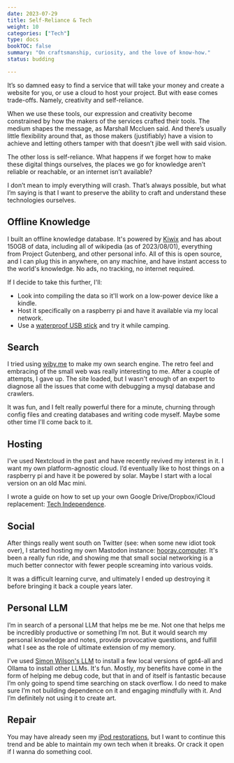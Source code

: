 ```yaml
---
date: 2023-07-29
title: Self-Reliance & Tech
weight: 10
categories: ["Tech"]
type: docs
bookTOC: false
summary: "On craftsmanship, curiosity, and the love of know-how."
status: budding

---
```


It’s so damned easy to find a service that will take your money and create a website for you, or use a cloud to host your project. But with ease comes trade-offs. Namely, creativity and self-reliance.

When we use these tools, our expression and creativity become constrained by how the makers of the services crafted their tools. The medium shapes the message, as Marshall Mccluen said. And there’s usually little flexibility around that, as those makers (justifiably) have a vision to achieve and letting others tamper with that doesn’t jibe well with said vision. 

The other loss is self-reliance. What happens if we forget how to make these digital things ourselves, the places we go for knowledge aren’t reliable or reachable, or an internet isn’t available?

I don’t mean to imply everything will crash. That’s always possible, but what I’m saying is that I want to preserve the ability to craft and understand these technologies ourselves.

## Offline Knowledge
I built an offline knowledge database. It's powered by [Kiwix](kiwix.org) and has about 150GB of data, including all of wikipedia (as of 2023/08/01), everything from Project Gutenberg, and other personal info. All of this is open source, and I can plug this in anywhere, on any machine, and have instant access to the world's knowledge. No ads, no tracking, no internet required.

If I decide to take this further, I'll:
- Look into compiling the data so it'll work on a low-power device like a kindle.
- Host it specifically on a raspberry pi and have it available via my local network.
- Use a [waterproof USB stick](https://www.gorilladriveusb.com) and try it while camping.

## Search
I tried using [wiby.me](https://wiby.me/) to make my own search engine. The retro feel and embracing of the small web was really interesting to me. After a couple of attempts, I gave up. The site loaded, but I wasn't enough of an expert to diagnose all the issues that come with debugging a mysql database and crawlers. 

It was fun, and I felt really powerful there for a minute, churning through config files and creating databases and writing code myself. Maybe some other time I'll come back to it.

## Hosting
I’ve used Nextcloud in the past and have recently revived my interest in it. I want my own platform-agnostic cloud. I’d eventually like to host things on a raspberry pi and have it be powered by solar. Maybe I start with a local version on an old Mac mini. 

I wrote a guide on how to set up your own Google Drive/Dropbox/iCloud replacement: [Tech Independence](/journal/tech-independence).

## Social
After things really went south on Twitter (see: when some new idiot took over), I started hosting my own Mastodon instance: [hooray.computer](https://hooray.computer). It's been a really fun ride, and showing me that small social networking is a much better connector with fewer people screaming into various voids.

It was a difficult learning curve, and ultimately I ended up destroying it before bringing it back a couple years later. 

## Personal LLM
I’m in search of a personal LLM that helps me be me. Not one that helps me be incredibly productive or something I’m not. But it would search my personal knowledge and notes, provide provocative questions, and fulfill what I see as the role of ultimate extension of my memory.

I've used [Simon Wilson's LLM](https://simonwillison.net/2023/Mar/11/llama/) to install a few local versions of gpt4-all and Ollama to install other LLMs. It's fun. Mostly, my benefits have come in the form of helping me debug code, but that in and of itself is fantastic because I’m only going to spend time searching on stack overflow. I do need to make sure I’m not building dependence on it and engaging mindfully with it. And I’m definitely not using it to create art.

## Repair
You may have already seen my [iPod restorations](/tinkering/ipods), but I want to continue this trend and be able to maintain my own tech when it breaks. Or crack it open if I wanna do something cool.